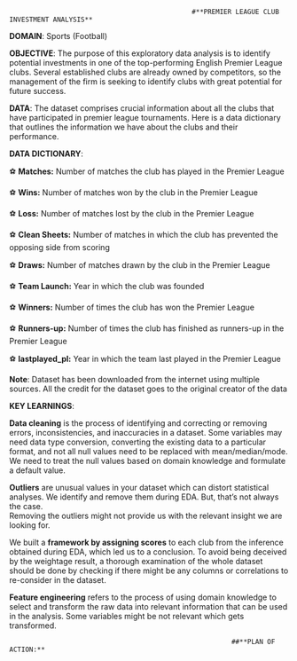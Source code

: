                                                   #**PREMIER LEAGUE CLUB INVESTMENT ANALYSIS** 

**DOMAIN**: Sports (Football)

**OBJECTIVE**: The purpose of this exploratory data analysis is to identify potential investments in one of the top-performing English Premier League clubs. 
           Several established clubs are already owned by competitors, so the management of the firm is seeking to identify clubs with great potential for future success.

**DATA**: The dataset comprises crucial information about all the clubs that have participated in premier league tournaments. 
          Here is a data dictionary that outlines the information we have about the clubs and their performance.

**DATA DICTIONARY**: 

⚽ **Matches:** Number of matches the club has played in the Premier League

⚽ **Wins:** Number of matches won by the club in the Premier League

⚽ **Loss:** Number of matches lost by the club in the Premier League

⚽ **Clean Sheets:** Number of matches in which the club has prevented the opposing side from scoring

⚽ **Draws:** Number of matches drawn by the club in the Premier League

⚽ **Team Launch:** Year in which the club was founded

⚽ **Winners:** Number of times the club has won the Premier League

⚽ **Runners-up:** Number of times the club has finished as runners-up in the Premier League

⚽ **lastplayed_pl:** Year in which the team last played in the Premier League

**Note**: Dataset has been downloaded from the internet using multiple sources. All the credit for the dataset goes to the original creator of the data

**KEY LEARNINGS**: 

**Data cleaning** is the process of identifying and correcting or removing errors, inconsistencies, and inaccuracies in a dataset. 
Some variables may need data type conversion, converting the existing data to a particular format, and not all null values need to be replaced with mean/median/mode.
We need to treat the null values based on domain knowledge and formulate a default value.

**Outliers** are unusual values in your dataset which can distort statistical analyses. We identify and remove them during EDA. But, that’s not always the case.                                                      
Removing the outliers might not provide us with the relevant insight we are looking for.

We built a **framework by assigning scores** to each club from the inference obtained during EDA, which led us to a conclusion. 
To avoid being deceived by the weightage result, a thorough examination of the whole dataset should be done by checking if there might be any columns or correlations to re-consider in the dataset.

**Feature engineering** refers to the process of using domain knowledge to select and transform the raw data into relevant information that can be used in the analysis. 
Some variables might be not relevant which gets transformed.

                                                            ##**PLAN OF ACTION:**
